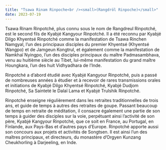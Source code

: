 ```yaml
---
title: "Tsawa Rinam Rinpoche<br /><small>(Rangdröl Rinpoche)</small>"
date: 2023-07-19
---
```


Tsawa Rinam Rinpotché, plus connu sous le nom de Rangdreul Rinpotché, est le second fils de Kyabjé Kangyour Rinpotché. Il a été reconnu par Kyabjé Dilgo Khyentsé Rinpotché comme la manifestation de Tsawa Rinchen Namgyal, l’un des principaux disciples du premier Khyentsé (Khyentsé Wangpo) et de Jamgeun Kongtrul, et également comme la manifestation de Namkhaï Nyingpo, l’un des disciples principaux du maître Padmasambhava, venu au huitième siècle au Tibet, lui-même manifestation du grand maître Houngkara, l’un des huit Vidhyadhara de l’Inde. 

Rinpotché a d’abord étudié avec Kyabjé Kangyour Rinpotché, puis a passé de nombreuses années à étudier et à recevoir de rares transmissions orales et initiations de Kyabjé Dilgo Khyentsé Rinpotché, Kyabjé Dudjom Rinpotché, Sa Sainteté le Dalaï Lama et Kyabjé Trulshik Rinpotché. 

Rinpotché enseigne régulièrement dans les retraites traditionnelles de trois ans, et guide de temps à autres des retraites de goupe. Passant beaucoup de temps en retraite de méditation, il consacre également une partie de son temps à guider des disciples sur la voie, perpétuant ainsi l’activité de son père, Kyabjé Kangyour Rinpotché, que ce soit en France, au Portugal, en Finlande, aux Pays-Bas et d’autres pays d’Europe. Rinpotché apporte aussi son concours aux projets et activités de Songtsen. Il est ainsi l’un des maîtres principaux, et directeurs, du monastère d’Orgyen Kunzang Cheukhorling à Darjeeling, en Inde. 
